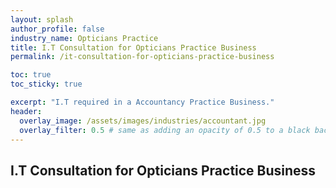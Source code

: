 ```yaml
---
layout: splash 
author_profile: false 
industry_name: Opticians Practice
title: I.T Consultation for Opticians Practice Business
permalink: /it-consultation-for-opticians-practice-business

toc: true
toc_sticky: true

excerpt: "I.T required in a Accountancy Practice Business."
header:
  overlay_image: /assets/images/industries/accountant.jpg
  overlay_filter: 0.5 # same as adding an opacity of 0.5 to a black background
---
```


## I.T Consultation for Opticians Practice Business